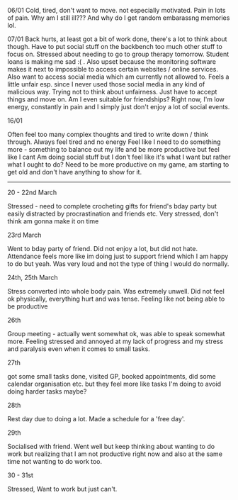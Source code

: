 06/01
Cold, tired, don't want to move. not especially motivated. Pain in lots of pain. Why am I still ill??? And why do I get random embarassng memories lol.

07/01
Back hurts, at least got a bit of work done, there's a lot to think about though. Have to put social stuff on the backbench too much other stuff to focus on. Stressed about needing to go to group therapy tomorrow. Student loans is making me sad :( . Also upset because the monitoring software makes it next to impossible to access certain websites / online services. Also want to access social media which am currently not allowed to. Feels a little unfair esp. since I never used those social media in any kind of malicious way. Trying not to think about unfairness. Just have to accept things and move on. Am I even suitable for friendships? Right now, I'm low energy, constantly in pain and I simply just don't enjoy a lot of social events.

16/01

Often feel too many complex thoughts and tired to write down / think through.
Always feel tired and no energy
Feel like I need to do something more - something to balance out my life and be more productive but feel like I cant
Am doing social stuff but I don't feel like it's what I want but rather what I ought to do?
Need to be more productive on my game, am starting to get old and don't have anything to show for it.


______________________

20 - 22nd March

Stressed - need to complete crocheting gifts for friend's bday party but easily distracted by procrastination and friends etc. Very stressed, don't think am gonna make it on time

23rd March

Went to bday party of friend. Did not enjoy a lot, but did not hate. Attendance feels more like im doing just to support friend which I am happy to do but yeah. Was very loud and not the type of thing I would do normally.

24th, 25th March

Stress converted into whole body pain. Was extremely unwell. Did not feel ok physically, everything hurt and was tense. Feeling like not being able to be productive

26th

Group meeting - actually went somewhat ok, was able to speak somewhat more. Feeling stressed and annoyed at my lack of progress and my stress and paralysis even when it comes to small tasks.

27th

got some small tasks done, visited GP, booked appointments, did some calendar organisation etc. but they feel more like tasks I'm doing to avoid doing harder tasks maybe?

28th

Rest day due to doing a lot. Made a schedule for a 'free day'.


29th

Socialised with friend. Went well but keep thinking about wanting to do work but realizing that I am not productive right now and also at the same time not wanting to do work too.

30 - 31st 

Stressed, Want to work but just can't.